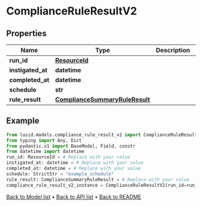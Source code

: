 # ComplianceRuleResultV2

## Properties
Name | Type | Description | Notes
------------ | ------------- | ------------- | -------------
**run_id** | [**ResourceId**](ResourceId.md) |  | 
**instigated_at** | **datetime** |  | 
**completed_at** | **datetime** |  | 
**schedule** | **str** |  | 
**rule_result** | [**ComplianceSummaryRuleResult**](ComplianceSummaryRuleResult.md) |  | 
## Example

```python
from lusid.models.compliance_rule_result_v2 import ComplianceRuleResultV2
from typing import Any, Dict
from pydantic.v1 import BaseModel, Field, constr
from datetime import datetime
run_id: ResourceId = # Replace with your value
instigated_at: datetime = # Replace with your value
completed_at: datetime = # Replace with your value
schedule: StrictStr = "example_schedule"
rule_result: ComplianceSummaryRuleResult = # Replace with your value
compliance_rule_result_v2_instance = ComplianceRuleResultV2(run_id=run_id, instigated_at=instigated_at, completed_at=completed_at, schedule=schedule, rule_result=rule_result)

```

[Back to Model list](../README.md#documentation-for-models) &#8226; [Back to API list](../README.md#documentation-for-api-endpoints) &#8226; [Back to README](../README.md)

